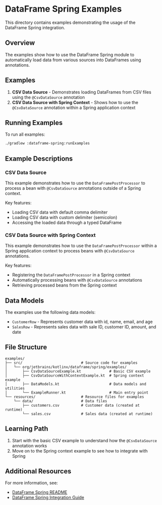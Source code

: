 # DataFrame Spring Examples

This directory contains examples demonstrating the usage of the DataFrame Spring integration.

## Overview

The examples show how to use the DataFrame Spring module to automatically load data from various sources into DataFrames using annotations.

## Examples

1. **CSV Data Source** - Demonstrates loading DataFrames from CSV files using the `@CsvDataSource` annotation
2. **CSV Data Source with Spring Context** - Shows how to use the `@CsvDataSource` annotation within a Spring application context

## Running Examples

To run all examples:

```bash
./gradlew :dataframe-spring:runExamples
```

## Example Descriptions

### CSV Data Source

This example demonstrates how to use the `DataFramePostProcessor` to process a bean with `@CsvDataSource` annotations outside of a Spring context.

Key features:
- Loading CSV data with default comma delimiter
- Loading CSV data with custom delimiter (semicolon)
- Accessing the loaded data through a typed DataFrame

### CSV Data Source with Spring Context

This example demonstrates how to use the `DataFramePostProcessor` within a Spring application context to process beans with `@CsvDataSource` annotations.

Key features:
- Registering the `DataFramePostProcessor` in a Spring context
- Automatically processing beans with `@CsvDataSource` annotations
- Retrieving processed beans from the Spring context

## Data Models

The examples use the following data models:

- `CustomerRow` - Represents customer data with id, name, email, and age
- `SalesRow` - Represents sales data with sale ID, customer ID, amount, and date

## File Structure

```
examples/
├── src/                           # Source code for examples
│   └── org/jetbrains/kotlinx/dataframe/spring/examples/
│       ├── CsvDataSourceExample.kt             # Basic CSV example
│       ├── CsvDataSourceWithContextExample.kt  # Spring context example
│       ├── DataModels.kt                       # Data models and utilities
│       └── ExampleRunner.kt                    # Main entry point
└── resources/                     # Resource files for examples
    └── data/                      # Data files
        ├── customers.csv          # Customer data (created at runtime)
        └── sales.csv              # Sales data (created at runtime)
```

## Learning Path

1. Start with the basic CSV example to understand how the `@CsvDataSource` annotation works
2. Move on to the Spring context example to see how to integrate with Spring

## Additional Resources

For more information, see:
- [DataFrame Spring README](../README.md)
- [DataFrame Spring Integration Guide](../INTEGRATION_GUIDE.md)
